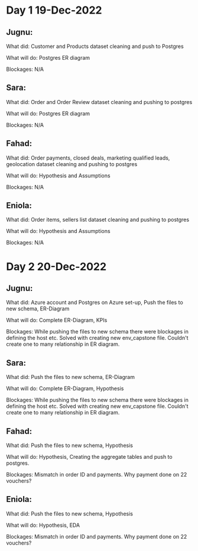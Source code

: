 # Day 1 19-Dec-2022 #

## Jugnu: ##
  What did: Customer and Products dataset cleaning and push to Postgres
  
  What will do: Postgres ER diagram
  
  Blockages: N/A
  
## Sara: ##
  What did: Order and Order Review dataset cleaning and pushing to postgres
  
  What will do: Postgres ER diagram
  
  Blockages: N/A
  
## Fahad: ##
  What did: Order payments, closed deals, marketing qualified leads, geolocation dataset cleaning and pushing to postgres
  
  What will do: Hypothesis and Assumptions
  
  Blockages: N/A
  
## Eniola: ##
  What did: Order items, sellers list dataset cleaning and pushing to postgres
  
  What will do: Hypothesis and Assumptions
  
  Blockages: N/A

# Day 2 20-Dec-2022 #

## Jugnu: ##
  What did: Azure account and Postgres on Azure set-up, Push the files to new schema, ER-Diagram
  
  What will do: Complete ER-Diagram, KPIs
  
  Blockages: While pushing the files to new schema there were blockages in defining the host etc. Solved with creating new env_capstone file.
  Couldn't create one to many relationship in ER diagram. 
  
## Sara: ##
  What did: Push the files to new schema, ER-Diagram
  
  What will do: Complete ER-Diagram, Hypothesis
  
  Blockages: While pushing the files to new schema there were blockages in defining the host etc. Solved with creating new env_capstone file.
  Couldn't create one to many relationship in ER diagram. 
    
## Fahad: ##
  What did: Push the files to new schema, Hypothesis
    
  What will do: Hypothesis, Creating the aggregate tables and push to postgres.
    
  Blockages: Mismatch in order ID and payments. Why payment done on 22 vouchers? 
  
## Eniola: ##
  What did: Push the files to new schema, Hypothesis
  
  What will do: Hypothesis, EDA
  
  Blockages: Mismatch in order ID and payments. Why payment done on 22 vouchers? 
